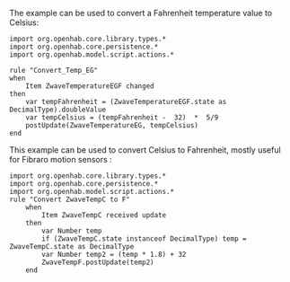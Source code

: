 The example can be used to convert a Fahrenheit temperature value to Celsius:
```Xtend
import org.openhab.core.library.types.*
import org.openhab.core.persistence.*
import org.openhab.model.script.actions.*

rule "Convert_Temp_EG"
when
	Item ZwaveTemperatureEGF changed 
then
    var tempFahrenheit = (ZwaveTemperatureEGF.state as DecimalType).doubleValue
	var tempCelsius = (tempFahrenheit -  32)  *  5/9
	postUpdate(ZwaveTemperatureEG, tempCelsius)
end
```

This example can be used to convert Celsius to Fahrenheit, mostly useful for Fibraro motion sensors : 
```Xtend
import org.openhab.core.library.types.*
import org.openhab.core.persistence.*
import org.openhab.model.script.actions.*
rule "Convert ZwaveTempC to F"
	when
		Item ZwaveTempC received update
	then
		var Number temp
		if (ZwaveTempC.state instanceof DecimalType) temp = ZwaveTempC.state as DecimalType
		var Number temp2 = (temp * 1.8) + 32
		ZwaveTempF.postUpdate(temp2)
	end
```